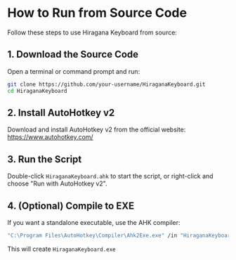 # How to Run from Source Code

Follow these steps to use Hiragana Keyboard from source:

## 1. Download the Source Code

Open a terminal or command prompt and run:

```sh
git clone https://github.com/your-username/HiraganaKeyboard.git
cd HiraganaKeyboard
```



## 2. Install AutoHotkey v2

Download and install AutoHotkey v2 from the official website:  
https://www.autohotkey.com/

## 3. Run the Script

Double-click `HiraganaKeyboard.ahk` to start the script, or right-click and choose "Run with AutoHotkey v2".

## 4. (Optional) Compile to EXE

If you want a standalone executable, use the AHK compiler:

```sh
"C:\Program Files\AutoHotkey\Compiler\Ahk2Exe.exe" /in "HiraganaKeyboard.ahk" /icon "appIcon.ico"
```

This will create `HiraganaKeyboard.exe` 